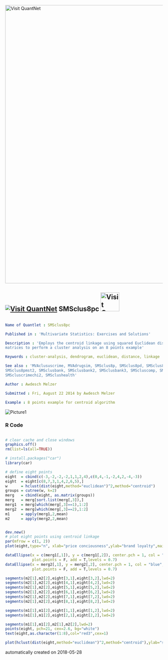 [<img src="https://github.com/QuantLet/Styleguide-and-FAQ/blob/master/pictures/banner.png" width="888" alt="Visit QuantNet">](http://quantlet.de/)

## [<img src="https://github.com/QuantLet/Styleguide-and-FAQ/blob/master/pictures/qloqo.png" alt="Visit QuantNet">](http://quantlet.de/) **SMSclus8pc** [<img src="https://github.com/QuantLet/Styleguide-and-FAQ/blob/master/pictures/QN2.png" width="60" alt="Visit QuantNet 2.0">](http://quantlet.de/)

```yaml

Name of Quantlet : SMSclus8pc

Published in : 'Multivariate Statistics: Exercises and Solutions'

Description : 'Employs the centroid linkage using squared Euclidean distance 
matrices to perform a cluster analysis on an 8 points example'

Keywords : cluster-analysis, dendrogram, euclidean, distance, linkage

See also : 'MVAclususcrime, MVAdrugsim, SMSclus8p, SMSclus8pd, SMSclus8pd, 
SMSclus8pmst2, SMSclusbank, SMSclusbank2, SMSclusbank3, SMScluscomp, SMScluscrime,
SMScluscrimechi2, SMSclushealth'

Author : Awdesch Melzer

Submitted : Fri, August 22 2014 by Awdesch Melzer
 
Example : 8 points example for centroid algorithm
```

![Picture1](SMSclus8pc.png)

### R Code
```r

# clear cache and close windows
graphics.off()
rm(list=ls(all=TRUE))

# install.packages("car")
library(car)

# define eight points
eight  = cbind(c(-3,-2,-2,-2,1,1,2,4),c(0,4,-1,-2,4,2,-4,-3))
eight  = eight[c(8,7,3,1,4,2,6,5),]
w      = hclust(dist(eight,method="euclidean")^2,method="centroid")
groups = cutree(w, k=2)
merg   = cbind(eight, as.matrix(groups))
merg   = merg[sort.list(merg[,3]),]
merg1  = merg[which(merg[,3]==1),1:2]
merg2  = merg[which(merg[,3]==2),1:2]
m1     = apply(merg1,2,mean)
m2     = apply(merg2,2,mean)


dev.new()
# plot eight points using centroid linkage
par(mfrow = c(1, 2))
plot(eight,type="n", xlab="price conciousness",ylab="brand loyalty",main="8 points - centroid linkage", xlim=c(-4,4))

dataEllipse(x = c(merg1[,1]), y = c(merg1[,2]), center.pch = 1, col = "red", 
            plot.points = F, add = T,levels = 0.7)
dataEllipse(x = merg2[,1], y = merg2[,2], center.pch = 1, col = "blue", 
            plot.points = F, add = T,levels = 0.7)

segments(m2[1],m2[2],eight[3,1],eight[3,2],lwd=2)
segments(m2[1],m2[2],eight[4,1],eight[4,2],lwd=2)
segments(m2[1],m2[2],eight[5,1],eight[5,2],lwd=2)
segments(m2[1],m2[2],eight[6,1],eight[6,2],lwd=2)
segments(m2[1],m2[2],eight[7,1],eight[7,2],lwd=2)
segments(m2[1],m2[2],eight[8,1],eight[8,2],lwd=2)

segments(m1[1],m1[2],eight[1,1],eight[1,2],lwd=2)
segments(m1[1],m1[2],eight[2,1],eight[2,2],lwd=2)

segments(m1[1],m1[2],m2[1],m2[2],lwd=2)
points(eight, pch=21, cex=2.6, bg="white")
text(eight,as.character(1:8),col="red3",cex=1)

plot(hclust(dist(eight,method="euclidean")^2,method="centroid"),ylab="squared Euclidean distance",sub="",xlab="",main="centroid linkage dendrogram") 


```

automatically created on 2018-05-28